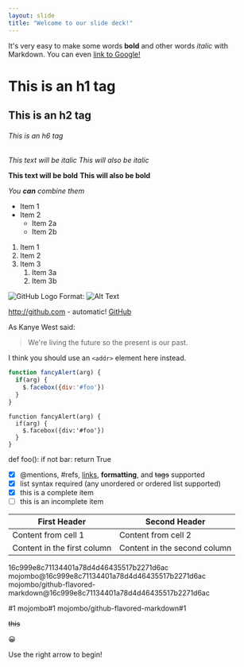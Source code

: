 ```yaml
---
layout: slide
title: "Welcome to our slide deck!"
---
```


It's very easy to make some words **bold** and other words *italic* with Markdown. You can even [link to Google!](http://google.com)

# This is an h1 tag
## This is an h2 tag
###### This is an h6 tag
    
*This text will be italic*
_This will also be italic_

**This text will be bold**
__This will also be bold__

_You **can** combine them_

* Item 1
* Item 2
  * Item 2a
  * Item 2b

    
1. Item 1
1. Item 2
1. Item 3
   1. Item 3a
   1. Item 3b

![GitHub Logo](/images/logo.png)
Format: ![Alt Text](url)
    

http://github.com - automatic!
[GitHub](http://github.com)
    
As Kanye West said:

> We're living the future so
> the present is our past.
    
I think you should use an
`<addr>` element here instead.
    
```javascript
function fancyAlert(arg) {
  if(arg) {
    $.facebox({div:'#foo'})
  }
}
```
    function fancyAlert(arg) {
      if(arg) {
        $.facebox({div:'#foo'})
      }
    }

def foo():
    if not bar:
        return True

- [x] @mentions, #refs, [links](), **formatting**, and <del>tags</del> supported
- [x] list syntax required (any unordered or ordered list supported)
- [x] this is a complete item
- [ ] this is an incomplete item
    
First Header | Second Header
------------ | -------------
Content from cell 1 | Content from cell 2
Content in the first column | Content in the second column
    
16c999e8c71134401a78d4d46435517b2271d6ac
mojombo@16c999e8c71134401a78d4d46435517b2271d6ac
mojombo/github-flavored-markdown@16c999e8c71134401a78d4d46435517b2271d6ac
    
#1
mojombo#1
mojombo/github-flavored-markdown#1

~~this~~

:grinning:
    
    
    
    
    
Use the right arrow to begin!

